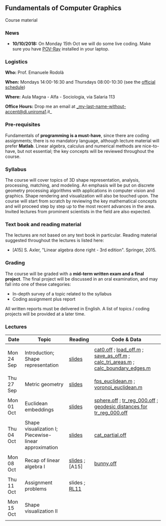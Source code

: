 ## Fundamentals of Computer Graphics

Course material

### News

- **10/10/2018:** On Monday 15th Oct we will do some live coding. Make sure you have [POV-Ray](http://www.povray.org/) installed in your laptop.

### Logistics

**Who:** Prof. Emanuele Rodolà

**When:** Mondays 14:00-16:30 and Thursdays 08:00-10:30 (see the [official schedule](https://www.studiareinformatica.uniroma1.it/laurea-magistrale/orario-lezioni))

**Where:** Aula Magna - Alfa - Sociologia, via Salaria 113

**Office Hours:** Drop me an email at _my-last-name-without-accent@di.uniroma1.it_

### Pre-requisites

Fundamentals of **programming is a must-have**, since there are coding assignments; there is no mandatory language, although lecture material will prefer **Matlab**. Linear algebra, calculus and numerical methods are nice-to-have, but not essential; the key concepts will be reviewed throughout the course.

### Syllabus

The course will cover topics of 3D shape representation, analysis, processing, matching, and modeling. An emphasis will be put on discrete geometry processing algorithms with applications in computer vision and graphics. Shape rendering and visualization will also be touched upon. The course will start from scratch by reviewing the key mathematical concepts and will proceed step by step up to the most recent advances in the area. Invited lectures from prominent scientists in the field are also expected.

### Text book and reading material

The lectures are not based on any text book in particular. Reading material suggested throughout the lectures is listed here:

- [A15] S. Axler, "Linear algebra done right - 3rd edition". Springer, 2015.

### Grading

The course will be graded with a **mid-term written exam and a final project**. The final project will be discussed in an oral examination, and may fall into one of these categories:

- In-depth survey of a topic related to the syllabus
- Coding assignment plus report

All written reports must be delivered in English. A list of topics / coding projects will be provided at a later time. 

### Lectures

**Date** | **Topic** | **Reading** | **Code & Data**
------------ | ------------- | ------------ | ------------
| | |
Mon 24 Sep | Introduction; Shape representation | [slides](https://github.com/erodola/FundCG-s1-2018/raw/master/24.09_intro/01-intro.pdf) | [cat0.off](https://github.com/erodola/FundCG-s1-2018/raw/master/24.09_intro/code/cat0.off) ; [load_off.m](https://github.com/erodola/FundCG-s1-2018/raw/master/24.09_intro/code/load_off.m) ; [save_as_off.m](https://github.com/erodola/FundCG-s1-2018/raw/master/24.09_intro/code/save_as_off.m) ; [calc_tri_areas.m](https://github.com/erodola/FundCG-s1-2018/raw/master/24.09_intro/code/calc_tri_areas.m) ; [calc_boundary_edges.m](https://github.com/erodola/FundCG-s1-2018/raw/master/24.09_intro/code/calc_boundary_edges.m)
| | |
Thu 27 Sep | Metric geometry | [slides](https://github.com/erodola/FundCG-s1-2018/raw/master/27.09_metric/02-metric.pdf) | [fps_euclidean.m](https://github.com/erodola/FundCG-s1-2018/raw/master/27.09_metric/code/fps_euclidean.m) ; [voronoi_euclidean.m](https://github.com/erodola/FundCG-s1-2018/raw/master/27.09_metric/code/voronoi_euclidean.m)
| | |
Mon 01 Oct | Euclidean embeddings | [slides](https://github.com/erodola/FundCG-s1-2018/raw/master/01.10_mds/03-mds.pdf) | [sphere.off](https://github.com/erodola/FundCG-s1-2018/raw/master/01.10_mds/code/sphere.off) ; [tr_reg_000.off](https://github.com/erodola/FundCG-s1-2018/raw/master/01.10_mds/code/tr_reg_000.off) ; [geodesic distances for tr_reg_000.off](https://www.dropbox.com/s/v66jvqvxvogn0o7/tr_reg_000.D.mat?dl=0)
| | |
Thu 04 Oct | Shape visualization I; Piecewise-linear approximation | [slides](https://github.com/erodola/FundCG-s1-2018/raw/master/04.10_viz/04-visualization.pdf) | [cat_partial.off](https://github.com/erodola/FundCG-s1-2018/raw/master/04.10_viz/code/cat_partial.off)
| | |
Mon 08 Oct | Recap of linear algebra I | [slides](https://github.com/erodola/FundCG-s1-2018/raw/master/08.10_linalg/05-linalg.pdf) ; [A15] | [bunny.off](https://github.com/erodola/FundCG-s1-2018/raw/master/08.10_linalg/code/bunny.off)
| | |
Thu 11 Oct | Assignment problems | slides ; [RL11](http://www.pcl-users.org/file/n4037867/Rusinkiewicz_Effcient_Variants_of_ICP.pdf) | 
| | |
Mon 15 Oct | Shape visualization II | | 
| | |
